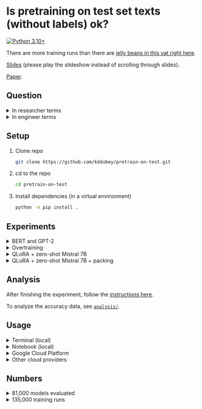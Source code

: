 # Is pretraining on test set texts (without labels) ok?

[![Python 3.10+](https://img.shields.io/badge/python-3.10+-blue.svg?logo=python&style=for-the-badge)](https://www.python.org/downloads/release/python-3100/)

There are more training runs than there are [jelly beans in this vat right
here](https://www.youtube.com/watch?v=CCvVEszRiDI&t=225s).

[Slides](https://docs.google.com/presentation/d/1WiaTOMplciOHM3qp6FTu5BYRlDdlrRI5A5ayOLaBEUA/edit?usp=sharing)
(please play the slideshow instead of scrolling through slides).

[Paper](https://arxiv.org/abs/2410.00179).


## Question

<details>
<summary>In researcher terms</summary>

There's a new, hot, few-shot, NLP benchmark on the block. Alice submits her model to the
leaderboard and gets SOTA accuracy $x$. Bob submits a model which he pretrained on
*unlabeled* text from the test set, and gets accuracy $x + \epsilon$. Bob gets all the
glory. Alice disputes his score. She says he used test set data, a big no-no. Alice
argues that had Bob pretrained on text which is statistically independent of the test
data, his score would be lower. Bob counters that he didn't use test set labels, so his
score is valid. Who is right, Alice or Bob?

</details>

<details>
<summary>In engineer terms</summary>

> Andy: Hey team, I'm lookin at the notebook for our new model by @Barbie, and I see:

```python
    test_set_accuracy = (
        llm
        .pretrain(df_test["text"])
        .train(df_train["text"], df_train["label"])
        .evaluate(df_test["text"], df_test["label"])
    )
```

> Barbie: it should be fine bc i didnt do:

```python
    llm.train(df_test["text"], df_test["label"])
```

> Andy: Interesting. I'm not sure if it's ok to pretrain on unlabeled test set
> text like that. Could `test_set_accuracy` be higher than what we'll see in production?

> Barbie: 🤔

</details>

## Setup

1. Clone repo

   ```bash
   git clone https://github.com/kddubey/pretrain-on-test.git
   ```

2. cd to the repo

   ```bash
   cd pretrain-on-test
   ```

3. Install dependencies (in a virtual environment)

   ```bash
   python -m pip install .
   ```


## Experiments

<details>
<summary>BERT and GPT-2</summary>

Section 7 in the paper.

Reproduce the experiment results by running [`./experiment.sh`](./experiment.sh) on a T4
GPU. Batch sizes were set to safely avoid OOMs across the many pretraining and
finetuning runs that will occur. But they were not set too low; GPU utilization hovers
from 50-80%. The experiment will take ~5 days to finish. I ran experiments in parallel
through [Google
Cloud](https://github.com/kddubey/pretrain-on-test/tree/main/cloud_scripts/gcp).

The set of accuracy data used in the paper, including observation-level per-class
probability scores, can be downloaded at [this Google Drive
link](https://drive.google.com/file/d/1n7N4uTKgcUJZ7hjAbZYGTpGEPoYxQVGx/view?usp=sharing)
(3.29 GB unzipped, just a bunch of CSVs).

</details>


<details>
<summary>Overtraining</summary>

Section 8 in the paper.

Experiment files are in
[`./cloud_scripts/gcp/experiments/gpt2-epochs-2/`](./cloud_scripts/gcp/experiments/gpt2-epochs-2/).
Run on a T4 GPU. Takes around 6 hours.

The set of accuracy data used in the paper, including observation-level per-class
probability scores, can be downloaded at [this Google Drive
link](https://drive.google.com/file/d/1Lk1SA10eS1T-dtptQff2qD9EfHLr2cDK/view?usp=sharing)
(0.941 GB unzipped, just a bunch of CSVs).

</details>


<details>
<summary>QLoRA + zero-shot Mistral 7B</summary>

Section 9 in the paper.

Experiment files are in
[`./cloud_scripts/gcp/experiments/zero-shot/`](./cloud_scripts/gcp/experiments/zero-shot/).
Run on an L4 GPU. Takes around 10 hours. Batch sizes can be reduced to run experiments
on a T4 GPU, but it'll take much longer.

The set of accuracy data used in the paper, including observation-level per-class
probability scores, can be downloaded at [this Google Drive
link](https://drive.google.com/file/d/1tccOFyQHJgqmFeRoulQiaJgItEXzN1Xx/view?usp=sharing)
(53.4 MB unzipped, just a bunch of CSVs).

</details>


<details>
<summary>QLoRA + zero-shot Mistral 7B + packing</summary>

Section 9.1 in the paper.

Experiment files are in
[`./cloud_scripts/gcp/experiments/zero-shot-packing/`](./cloud_scripts/gcp/experiments/zero-shot-packing/).
Run on an L4 GPU. Takes around 10 hours. Batch sizes can be reduced to run experiments
on a T4 GPU, but it'll take much longer.

The set of accuracy data used in the paper, including observation-level per-class
probability scores, can be downloaded at [this Google Drive
link](https://drive.google.com/file/d/13BLC7wjlkiuK7tG_s9Ilvj4x8grhTBM0/view?usp=sharing)
(53.3 MB unzipped, just a bunch of CSVs).

</details>


## Analysis

After finishing the experiment, follow the [instructions
here](https://github.com/kddubey/pretrain-on-test/tree/main/cloud_scripts/gcp#merge-data).

To analyze the accuracy data, see [`analysis/`](./analysis/).


## Usage

<details>
<summary>Terminal (local)</summary>

```bash
python run.py --help
```

For a quick, CPU-friendly, local run:

```bash
./experiment_mini.sh
```

</details>


<details>
<summary>Notebook (local)</summary>

The terminal output is quite verbose. For minimal but sufficient info, run this
in a notebook.

```python
from run import run, Experiment

experiment = Experiment(lm_type="bert", dataset_names=...)
run(experiment)
```

For a quick, CPU-friendly, local run:

```python
from run import run, Experiment

experiment = Experiment(
    lm_type="bert-tiny",
    dataset_names=["ag_news", "SetFit/amazon_counterfactual_en"],
    num_subsamples=1,
    num_train=10,
    num_test=10,
    num_train_epochs_classification=1,
    num_train_epochs_pretrain=1,
    per_device_train_batch_size_pretrain=4,
    per_device_train_batch_size_classification=4,
    per_device_eval_batch_size_classification=4,
)

run(experiment)
```

</details>


<details>
<summary>Google Cloud Platform</summary>

[`cloud_scripts/gcp`](./cloud_scripts/gcp)

</details>


<details>
<summary>Other cloud providers</summary>

Other cloud providers are not yet supported, sorry.

To support them, implement logging and file uploading functionality. See
[`cloud.py`](./cloud.py).

You'll probably find
[`./cloud_scripts/_setup_python_env.sh`](./cloud_scripts/_setup_python_env.sh) useful
for cloud runs. Note that it assumes that the bucket name is
`pretrain-on-test-accuracies`, and that the GPU image you're using already has Python
3.10+, pip, and venv/conda on it.

</details>


## Numbers

<details>
<summary>81,000 models evaluated</summary>

```
[
    3 models evaluated (base, extra, test) per LM type per task per repeat x
    2 LM types x
    25 tasks x
    (
        100 repeats for n=50 +
        100 repeats for n=100 +
        50 repeats for n=200 +
        20 repeats for n=500
    )
] x 2 (for m = 50, 100) = 81,000 models evaluated
```

</details>


<details>
<summary>135,000 training runs</summary>

```
[
    (
        (1 classification training for base) +
        (1 pretraining + 1 classification training for extra) +
        (1 pretraining + 1 classification training for test) +
    ) training runs per LM type per task per repeat x
    2 LM types x
    25 tasks x
    (
        100 repeats for n=50 +
        100 repeats for n=100 +
        50 repeats for n=200 +
        20 repeats for n=500
    )
] x 2 (for m = 50, 100) = 135,000 training runs
```

</details>
